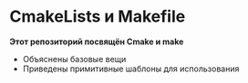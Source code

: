 # CmakeLists и Makefile

__Этот репозиторий посвящён Cmake и make__
* Объяснены базовые вещи
* Приведены примитивные шаблоны для использования